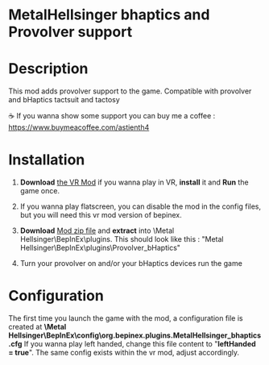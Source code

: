 # MetalHellsinger bhaptics and Provolver support

# Description

This mod adds provolver support to the game.
Compatible with provolver and bHaptics tactsuit and tactosy

☕ If you wanna show some support you can buy me a coffee : https://www.buymeacoffee.com/astienth4

# Installation

1. **Download** [the VR Mod](https://github.com/LivingFray/HellsingerVR) if you wanna play in VR, **install** it and **Run** the game once.
2. If you wanna play flatscreen, you can disable the mod in the config files, but you will need this vr mod version of bepinex.

2. **Download** [Mod zip file](https://github.com/Astienth/MetalHellsinger_bhaptics/releases/tag/0.1) and **extract** into \Metal Hellsinger\BepInEx\plugins\. This should look like this : "Metal Hellsinger\BepInEx\plugins\Provolver_bHaptics"

3. Turn your provolver on and/or your bHaptics devices run the game

# Configuration

The first time you launch the game with the mod, a configuration file is created at **\Metal Hellsinger\BepInEx\config\org.bepinex.plugins.MetalHellsinger_bhaptics.cfg**
If you wanna play left handed, change this file content to "**leftHanded = true**".
The same config exists within the vr mod, adjust accordingly.
